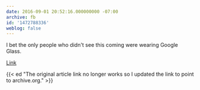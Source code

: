 ```yaml
---
date: 2016-09-01 20:52:16.000000000 -07:00
archive: fb
id: '1472788336'
weblog: false
---
```


I bet the only people who didn't see this coming were wearing Google Glass.

[Link](https://web.archive.org/web/20160913162232/http://uk.reuters.com/article/uk-google-smartphone-exclusive-idUKKCN118065)

{{< ed "The original article link no longer works so I updated the link to point to archive.org." >}}

